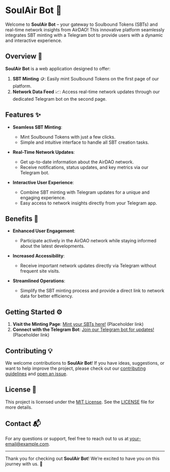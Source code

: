 # **SoulAir Bot** 🚀

Welcome to **SoulAir Bot** – your gateway to Soulbound Tokens (SBTs) and real-time network insights from AirDAO! This innovative platform seamlessly integrates SBT minting with a Telegram bot to provide users with a dynamic and interactive experience.

## **Overview** 🌟

**SoulAir Bot** is a web application designed to offer:

1. **SBT Minting** 🪙: Easily mint Soulbound Tokens on the first page of our platform.
2. **Network Data Feed** 📈: Access real-time network updates through our dedicated Telegram bot on the second page.

## **Features** ✨

- **Seamless SBT Minting**: 
  - Mint Soulbound Tokens with just a few clicks.
  - Simple and intuitive interface to handle all SBT creation tasks.

- **Real-Time Network Updates**:
  - Get up-to-date information about the AirDAO network.
  - Receive notifications, status updates, and key metrics via our Telegram bot.

- **Interactive User Experience**:
  - Combine SBT minting with Telegram updates for a unique and engaging experience.
  - Easy access to network insights directly from your Telegram app.

## **Benefits** 🚀

- **Enhanced User Engagement**:
  - Participate actively in the AirDAO network while staying informed about the latest developments.
  
- **Increased Accessibility**:
  - Receive important network updates directly via Telegram without frequent site visits.
  
- **Streamlined Operations**:
  - Simplify the SBT minting process and provide a direct link to network data for better efficiency.

## **Getting Started** ⚙️

1. **Visit the Minting Page**: [Mint your SBTs here!](#) (Placeholder link)
2. **Connect with the Telegram Bot**: [Join our Telegram bot for updates!](#) (Placeholder link)

## **Contributing** 💡

We welcome contributions to **SoulAir Bot**! If you have ideas, suggestions, or want to help improve the project, please check out our [contributing guidelines](CONTRIBUTING.md) and [open an issue](issues).

## **License** 📝

This project is licensed under the [MIT License](LICENSE). See the [LICENSE](LICENSE) file for more details.

## **Contact** 📬

For any questions or support, feel free to reach out to us at [your-email@example.com](mailto:your-email@example.com).

---

Thank you for checking out **SoulAir Bot**! We’re excited to have you on this journey with us. 🌟

